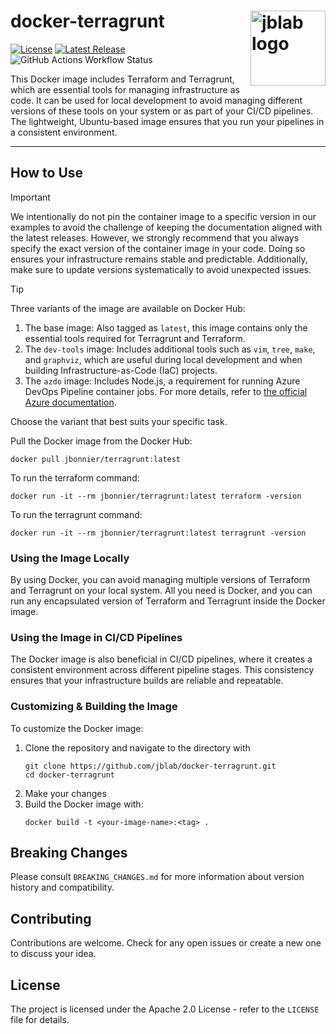 # docker-terragrunt <img src="https://assets.jblab.info/2024/03/17/jblab-logo-with-text.26da23672fc44c17078dc8ce2ff8495ddb190163.webp" alt="jblab logo" width="120" align="right" style="max-width: 100%">

[![License](https://img.shields.io/badge/License-Apache%202.0-blue.svg?style=flat-square)](LICENSE) [![Latest Release](https://img.shields.io/github/release/jblab/docker-terragrunt.svg?style=flat-square)](https://github.com/jblab/docker-terragrunt/releases/latest) ![GitHub Actions Workflow Status](https://img.shields.io/github/actions/workflow/status/jblab/docker-terragrunt/main.yaml?style=flat-square)

This Docker image includes Terraform and Terragrunt, which are essential tools for managing infrastructure as code. It
can be used for local development to avoid managing different versions of these tools on your system or as part of your
CI/CD pipelines. The lightweight, Ubuntu-based image ensures that you run your pipelines in a consistent environment.

---

## How to Use

> [!IMPORTANT]
>
> We intentionally do not pin the container image to a specific version in our examples to avoid the challenge of
> keeping the documentation aligned with the latest releases. However, we strongly recommend that you always specify the
> exact version of the container image in your code. Doing so ensures your infrastructure remains stable and
> predictable. Additionally, make sure to update versions systematically to avoid unexpected issues.

> [!TIP]
> 
> Three variants of the image are available on Docker Hub:
>
> 1. The base image: Also tagged as `latest`, this image contains only the essential tools required for Terragrunt and
>    Terraform.
> 2. The `dev-tools` image: Includes additional tools such as `vim`, `tree`, `make`, and `graphviz`, which are useful 
>    during local development and when building Infrastructure-as-Code (IaC) projects.
> 3. The `azdo` image: Includes Node.js, a requirement for running Azure DevOps Pipeline container jobs. For more 
>    details, refer to [the official Azure documentation](https://learn.microsoft.com/en-us/azure/devops/pipelines/process/container-phases?view=azure-devops&tabs=linux#additional-container-requirements).
> 
> Choose the variant that best suits your specific task.


Pull the Docker image from the Docker Hub:

```shell
docker pull jbonnier/terragrunt:latest
```

To run the terraform command:

```shell
docker run -it --rm jbonnier/terragrunt:latest terraform -version
```

To run the terragrunt command:

```shell
docker run -it --rm jbonnier/terragrunt:latest terragrunt -version
```

### Using the Image Locally

By using Docker, you can avoid managing multiple versions of Terraform and Terragrunt on your local system. All you need
is Docker, and you can run any encapsulated version of Terraform and Terragrunt inside the Docker image.

### Using the Image in CI/CD Pipelines

The Docker image is also beneficial in CI/CD pipelines, where it creates a consistent environment across different
pipeline stages. This consistency ensures that your infrastructure builds are reliable and repeatable.

### Customizing & Building the Image

To customize the Docker image:

1. Clone the repository and navigate to the directory with
   ```shell
   git clone https://github.com/jblab/docker-terragrunt.git
   cd docker-terragrunt
   ```   
2. Make your changes
3. Build the Docker image with:
   ```shell
   docker build -t <your-image-name>:<tag> .
   ```

## Breaking Changes
Please consult `BREAKING_CHANGES.md` for more information about version history and compatibility.

## Contributing

Contributions are welcome. Check for any open issues or create a new one to discuss your idea.

## License

The project is licensed under the Apache 2.0 License - refer to the `LICENSE` file for details.
